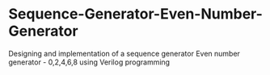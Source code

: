 # Sequence-Generator-Even-Number-Generator

Designing and implementation of a sequence generator
Even number generator - 0,2,4,6,8 using Verilog programming
